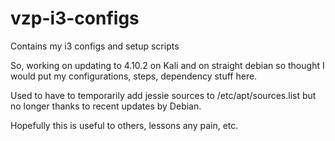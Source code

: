 # vzp-i3-configs
Contains my i3 configs and setup scripts

So, working on updating to 4.10.2 on Kali and on straight debian so thought I would put my 
configurations, steps, dependency stuff here.

Used to have to temporarily add jessie sources to /etc/apt/sources.list but no longer thanks to recent updates by Debian.

Hopefully this is useful to others, lessons any pain, etc.
